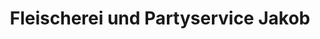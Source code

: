 ---
title: "Fleischerei und Partyservice Jakob"
url: /waldhufen/fleischerei-und-partyservice-jakob/
shop: Metzgerei
---